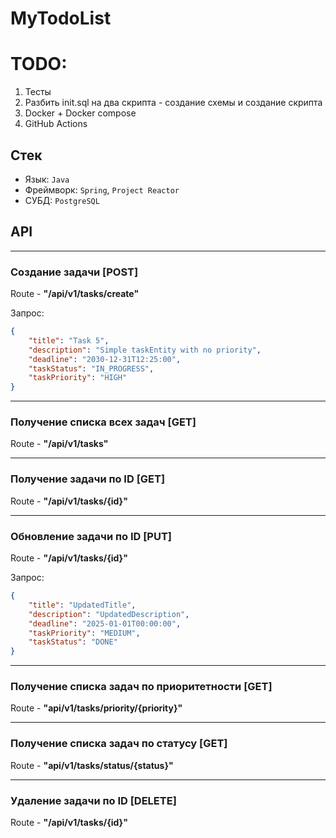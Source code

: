 # MyTodoList

# TODO:
1. Тесты
2. Разбить init.sql на два скрипта - создание схемы и создание скрипта
3. Docker + Docker compose 
4. GitHub Actions

## Стек
- Язык: `Java`
- Фреймворк: `Spring`, `Project Reactor`
- СУБД: `PostgreSQL`

## API

---

### Создание задачи [POST]
Route - **"/api/v1/tasks/create"**

Запрос:
```json
{
    "title": "Task 5",
    "description": "Simple taskEntity with no priority",
    "deadline": "2030-12-31T12:25:00",
    "taskStatus": "IN_PROGRESS",
    "taskPriority": "HIGH"
}
```

---

### Получение списка всех задач [GET]
Route - **"/api/v1/tasks"**

---

### Получение задачи по ID [GET]
Route - **"/api/v1/tasks/{id}"**

---

### Обновление задачи по ID [PUT]
Route - **"/api/v1/tasks/{id}"**

Запрос:
```json
{
    "title": "UpdatedTitle",
    "description": "UpdatedDescription",
    "deadline": "2025-01-01T00:00:00",
    "taskPriority": "MEDIUM",
    "taskStatus": "DONE"
}
```

---

### Получение списка задач по приоритетности [GET]
Route - **"api/v1/tasks/priority/{priority}"**

---

### Получение списка задач по статусу [GET]
Route - **"api/v1/tasks/status/{status}"**

---

### Удаление задачи по ID [DELETE]
Route - **"/api/v1/tasks/{id}"**
